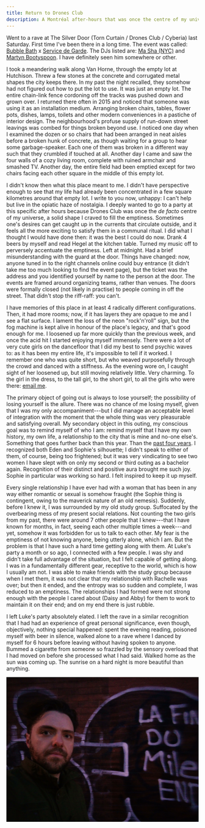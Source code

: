```yaml
---
title: Return to Drones Club
description: A Montréal after-hours that was once the centre of my universe.
---
```


Went to a rave at The Silver Door (Torn Curtain / Drones Club / Cyberia) last Saturday. First time I've been there in a long time. The event was called: [Bubble Bath](https://www.instagram.com/bubblebathmtl/) x [Service de Garde](https://www.instagram.com/servicedegarde/). The DJs listed are: [Ma Sha (NYC)](https://soundcloud.com/masha-ny) and [Martyn Bootyspoon](https://soundcloud.com/mbootyspoon). I have definitely seen him somewhere or other.

I took a meandering walk along Van Horne, through the empty lot at Hutchison. Threw a few stones at the concrete and corrugated metal shapes the city keeps there. In my past the night recalled, they somehow had not figured out how to put the lot to use. It was just an empty lot. The entire chain-link fence cordoning off the tracks was pushed down and grown over. I returned there often in 2015 and noticed that someone was using it as an installation medium. Arranging broken chairs, tables, flower pots, dishes, lamps, toilets and other modern conveniences in a pastiche of interior design. The neighbourhood's profuse supply of run-down street leavings was combed for things broken beyond use. I noticed one day when I examined the dozen or so chairs that had been arranged in neat aisles before a broken hunk of concrete, as though waiting for a group to hear some garbage-speaker. Each one of them was broken in a different way such that they crumbled if touched at all. Another day I came and saw the four walls of a cozy living room, complete with ruined armchair and smashed TV. Another day, the entire field had been emptied except for two chairs facing each other square in the middle of this empty lot.

I didn't know then what this place meant to me. I didn't have perspective enough to see that my life had already been concentrated in a few square kilometres around that empty lot. I write to you now, unhappy: I can't help but live in the opiatic haze of nostalgia. I deeply wanted to go to a party at this specific after hours because Drones Club was once the *de facto* centre of my universe, a solid shape I craved to fill the emptiness. Sometimes one's desires can get caught up in the currents that circulate outside, and it feels all the more exciting to satisfy them in a communal ritual. I did what I thought I would have done then: it was the best I could do now. Drank 4 beers by myself and read Hegel at the kitchen table. Turned my music off to perversely accentuate the emptiness. Left at midnight. Had a brief misunderstanding with the guard at the door. Things have changed: now, anyone tuned in to the right channels online could buy entrance (it didn't take me too much looking to find the event page), but the ticket was the address and you identified yourself by name to the person at the door. The events are framed around organizing teams, rather than venues. The doors were formally closed (not likely in practise) to people coming in off the street. That didn't stop the riff-raff: you can't.

I have memories of this place in at least 4 radically different configurations. Then, it had more rooms; now, if it has layers they are opaque to me and I see a flat surface. I lament the loss of the neon "rock'n'roll" sign, but the fog machine is kept alive in honour of the place's legacy, and that's good enough for me. I loosened up far more quickly than the previous week, and once the acid hit I started enjoying myself immensely. There were a lot of very cute girls on the dancefloor that I did my best to send psychic waves to: as it has been my entire life, it's impossible to tell if it worked. I remember one who was quite short, but who weaved purposefully through the crowd and danced with a stiffness. As the evening wore on, I caught sight of her loosened up, but still moving relatively little. Very charming. To the girl in the dress, to the tall girl, to the short girl, to all the girls who were there: [email me](/links#contact).

The primary object of going out is always to lose yourself; the possibility of losing yourself is the allure. There was no chance of me losing myself, given that I was my only accompaniment---but I did manage an acceptable level of integration with the moment that the whole thing was very pleasurable and satisfying overall. My secondary object in this outing, my conscious goal was to remind myself of who I am: remind myself that I have my own history, my own life, a relationship to the city that is mine and no-one else's. Something that goes further back than this year. Than the [past four years](/blog#2022-12-07). I recognized both Eden and Sophie's silhouette; I didn't speak to either of them, of course, being too frightened; but it was very vindicating to see two women I have slept with on only my second or third outing as a bachelor again. Recognition of their distinct and positive aura brought me such joy. Sophie in particular was working so hard. I felt inspired to keep it up myself.

Every single relationship I have ever had with a woman that has been in any way either romantic or sexual is somehow fraught (the Sophie thing is contingent, owing to the maverick nature of an old nemesis). Suddenly, before I knew it, I was surrounded by my old study group. Suffocated by the overbearing mess of my present social relations. Not counting the two girls from my past, there were around 7 other people that I knew---that I have known for months, in fact, seeing each other multiple times a week---and yet, somehow it was forbidden for us to talk to each other. My fear is the emptiness of not knowing anyone, being utterly alone, which I am. But the problem is that I have such a hard time getting along with them. At Luke's party a month or so ago, I connected with a few people. I was shy and didn't take full advantage of the situation, but I felt capable of getting along. I was in a fundamentally different gear, receptive to the world, which is how I usually am not. I was able to make friends with the study group because when I met them, it was not clear that my relationship with Rachelle was over; but then it ended, and the entropy was so sudden and complete, I was reduced to an emptiness. The relationships I had formed were not strong enough with the people I cared about (Daisy and Abby) for them to work to maintain it on their end; and on my end there is just rubble.

I left Luke's party absolutely elated. I left the rave in a similar recognition that I had had an experience of great personal significance, even though, objectively, nothing special happened: spent the evening reading, poisoned myself with beer in silence, walked alone to a rave where I danced by myself for 6 hours before leaving without having spoken to anyone. Bummed a cigarette from someone so frazzled by the sensory overload that I had moved on before she processed what I had said. Walked home as the sun was coming up. The sunrise on a hard night is more beautiful than anything.

![The author on his way home.](assets/images/IMG_20230312_064832_807.jpg)
